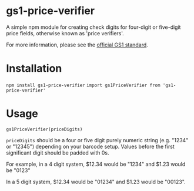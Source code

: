 # gs1-price-verifier

A simple npm module for creating check digits for four-digit or five-digit price fields, otherwise known as 'price verifiers'.

For more information, please see the [official GS1 standard](https://ref.gs1.org/standards/genspecs/).

# Installation
`npm install gs1-price-verifier`
`import gs1PriceVerifier from 'gs1-price-verifier'`

# Usage
`gs1PriceVerifier(priceDigits)`

`priceDigits` should be a four or five digit purely numeric string (e.g. "1234" or "12345") depending on your barcode setup.
Values before the first significant digit should be padded with 0s.

For example, in a 4 digit system, $12.34 would be "1234" and $1.23 would be "0123"

In a 5 digit system, $12.34 would be "01234" and $1.23 would be "00123".